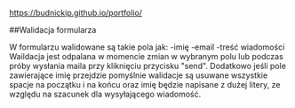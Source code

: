 https://budnickip.github.io/portfolio/

##Walidacja formularza

W formularzu walidowane są takie pola jak:
-imię
-email
-treść wiadomości
Waildacja jest odpalana w momencie zmian w wybranym polu lub podczas próby wysłania maila przy kliknięciu przycisku "send".
Dodatkowo jeśli pole zawierające imię przejdzie pomyślnie walidacje są usuwane wszystkie spacje na początku i na końcu oraz imię będzie napisane z dużej litery, ze względu na szacunek dla wysyłającego wiadomość.